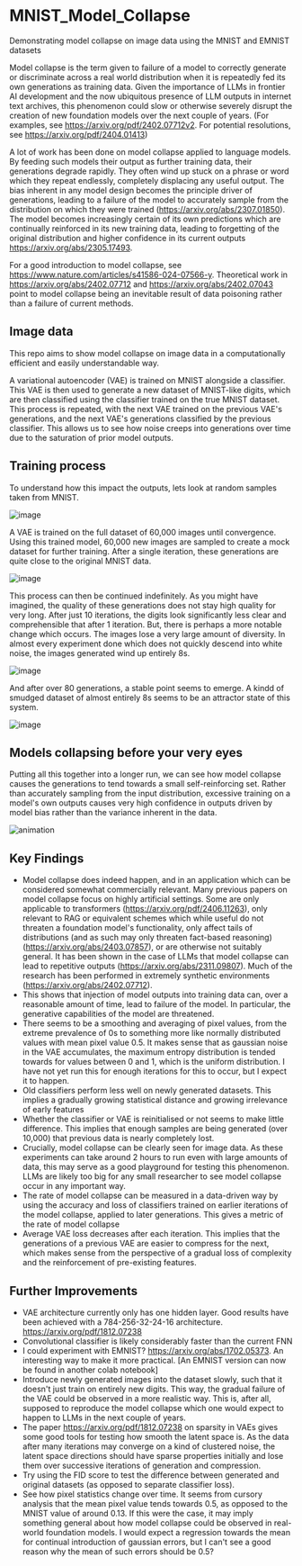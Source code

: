 # MNIST_Model_Collapse
Demonstrating model collapse on image data using the MNIST and EMNIST datasets

Model collapse is the term given to failure of a model to correctly generate or discriminate across a real world distribution when it is repeatedly fed its own generations as training data. Given the importance of LLMs in frontier AI development and the now ubiquitous presence of LLM outputs in internet text archives, this phenomenon could slow or otherwise severely disrupt the creation of new foundation models over the next couple of years. (For examples, see https://arxiv.org/pdf/2402.07712v2. For potential resolutions, see https://arxiv.org/pdf/2404.01413)

A lot of work has been done on model collapse applied to language models. By feeding such models their output as further training data, their generations degrade rapidly. They often wind up stuck on a phrase or word which they repeat endlessly, completely displacing any useful output. The bias inherent in any model design becomes the principle driver of generations, leading to a failure of the model to accurately sample from the distribution on which they were trained (https://arxiv.org/abs/2307.01850). The model becomes increasingly certain of its own predictions which are continually reinforced in its new training data, leading to forgetting of the original distribution and higher confidence in its current outputs https://arxiv.org/abs/2305.17493. 

For a good introduction to model collapse, see https://www.nature.com/articles/s41586-024-07566-y. Theoretical work in https://arxiv.org/abs/2402.07712 and https://arxiv.org/abs/2402.07043 point to model collapse being an inevitable result of data poisoning rather than a failure of current methods. 

## Image data

This repo aims to show model collapse on image data in a computationally efficient and easily understandable way.

A variational autoencoder (VAE) is trained on MNIST alongside a classifier. This VAE is then used to generate a new dataset of MNIST-like digits, which are then classified using the classifier trained on the true MNIST dataset. This process is repeated, with the next VAE trained on the previous VAE's generations, and the next VAE's generations classified by the previous classifier. This allows us to see how noise creeps into generations over time due to the saturation of prior model outputs.

## Training process

To understand how this impact the outputs, lets look at random samples taken from MNIST.

![image](https://github.com/user-attachments/assets/9506a7dd-cc8d-49d8-b73e-47c88d6652b7)

A VAE is trained on the full dataset of 60,000 images until convergence. Using this trained model, 60,000 new images are sampled to create a mock dataset for further training. After a single iteration, these generations are quite close to the original MNIST data.

![image](https://github.com/user-attachments/assets/33ad0457-64df-4a23-bc73-4282a6b37737)

This process can then be continued indefinitely. As you might have imagined, the quality of these generations does not stay high quality for very long. After just 10 iterations, the digits look significantly less clear and comprehensible that after 1 iteration. But, there is perhaps a more notable change which occurs. The images lose a very large amount of diversity. In almost every experiment done which does not quickly descend into white noise, the images generated wind up entirely 8s. 

![image](https://github.com/user-attachments/assets/4b5830bc-2e26-40d5-9e2b-8acec1ba7cf7)

And after over 80 generations, a stable point seems to emerge. A kindd of smudged dataset of almost entirely 8s seems to be an attractor state of this system.

![image](https://github.com/user-attachments/assets/c0d21a58-dcad-430e-b003-0e38d0d1ba3f)

## Models collapsing before your very eyes

Putting all this together into a longer run, we can see how model collapse causes the generations to tend towards a small self-reinforcing set. Rather than accurately sampling from the input distribution, excessive training on a model's own outputs causes very high confidence in outputs driven by model bias rather than the variance inherent in the data.

![animation](https://github.com/user-attachments/assets/bc1ed16d-76af-4f46-b158-2ee943df3739)

## Key Findings

- Model collapse does indeed happen, and in an application which can be considered somewhat commercially relevant. Many previous papers on model collapse focus on highly artificial settings. Some are only applicable to transformers (https://arxiv.org/pdf/2406.11263), only relevant to RAG or equivalent schemes which while useful do not threaten a foundation model's functionality, only affect tails of distributions (and as such may only threaten fact-based reasoning) (https://arxiv.org/abs/2403.07857), or are otherwise not suitably general. It has been shown in the case of LLMs that model collapse can lead to repetitive outputs (https://arxiv.org/abs/2311.09807). Much of the research has been performed in extremely synthetic environments (https://arxiv.org/abs/2402.07712).
- This shows that injection of model outputs into training data can, over a reasonable amount of time, lead to failure of the model. In particular, the generative capabilities of the model are threatened.
- There seems to be a smoothing and averaging of pixel values, from the extreme prevalence of 0s to something more like normally distributed values with mean pixel value 0.5. It makes sense that as gaussian noise in the VAE accumulates, the maximum entropy distribution is tended towards for values between 0 and 1, which is the uniform distribution. I have not yet run this for enough iterations for this to occur, but I expect it to happen.
- Old classifiers perform less well on newly generated datasets. This implies a gradually growing statistical distance and growing irrelevance of early features
- Whether the classifier or VAE is reinitialised or not seems to make little difference. This implies that enough samples are being generated (over 10,000) that previous data is nearly completely lost.
- Crucially, model collapse can be clearly seen for image data. As these experiments can take around 2 hours to run even with large amounts of data, this may serve as a good playground for testing this phenomenon. LLMs are likely too big for any small researcher to see model collapse occur in any important way.
- The rate of model collapse can be measured in a data-driven way by using the accuracy and loss of classifiers trained on earlier iterations of the model collapse, applied to later generations. This gives a metric of the rate of model collapse
- Average VAE loss decreases after each iteration. This implies that the generations of a previous VAE are easier to compress for the next, which makes sense from the perspective of a gradual loss of complexity and the reinforcement of pre-existing features.

## Further Improvements

- VAE architecture currently only has one hidden layer. Good results have been achieved with a 784-256-32-24-16 architecture. https://arxiv.org/pdf/1812.07238
- Convolutional classifier is likely considerably faster than the current FNN
- I could experiment with EMNIST? https://arxiv.org/abs/1702.05373. An interesting way to make it more practical. [An EMNIST version can now be found in another colab notebook]
- Introduce newly generated images into the dataset slowly, such that it doesn't just train on entirely new digits. This way, the gradual failure of the VAE could be observed in a more realistic way. This is, after all, supposed to reproduce the model collapse which one would expect to happen to LLMs in the next couple of years.
- The paper https://arxiv.org/pdf/1812.07238 on sparsity in VAEs gives some good tools for testing how smooth the latent space is. As the data after many iterations may converge on a kind of clustered noise, the latent space directions should have sparse properties initially and lose them over successive iterations of generation and compression.
- Try using the FID score to test the difference between generated and original datasets (as opposed to separate classifier loss).
- See how pixel statistics change over time. It seems from cursory analysis that the mean pixel value tends towards 0.5, as opposed to the MNIST value of around 0.13. If this were the case, it may imply something general about how model collapse could be observed in real-world foundation models. I would expect a regression towards the mean for continual introduction of gaussian errors, but I can't see a good reason why the mean of such errors should be 0.5?

